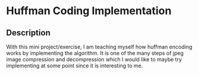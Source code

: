 # Huffman Coding Implementation
## Description
With this mini project/exercise, I am teaching myself how huffman encoding works by implementing the algorithm. It is one of the many steps of jpeg image compression and decompression which I would like to maybe try implementing at some point since it is interesting to me.
